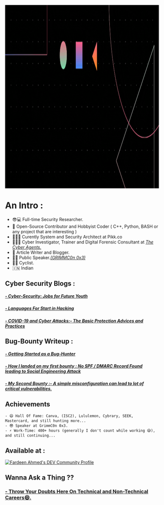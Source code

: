 <a href="https://fardeen-ahmed.github.io/">
  <img src="https://github.com/fardeen-ahmed/fardeen-ahmed/blob/main/1.gif" alt="1-gif" align="center" height="600" width="2000">
</a> 

# An Intro : 
- 😎💻 Full-time Security Researcher.
- 🌱 Open-Source Contributor and Hobbyist Coder ( C++, Python, BASH or any project that are interesting )
- 🧑🏾‍💻 Curently System and Security Architect at Pikk.co
- 🕵🏻‍♀️ Cyber Investigator, Trainer and Digital Forensic Consultant at <a href = "https://techagents.in/index.php/team1/">_The Cyber Agents._</a>
- 👯 Article Writer and Blogger.
- 🤵🏻 Public Speaker.<a href = "https://www.grimm-co.com/grimmcon-0x3-speakers">_(GRIMMC0n 0x3)_</a>
- 🚴🏿 Cyclist.
-  🇮🇳  Indian
 
## Cyber Security Blogs :

<h5><a href="https://fardeenahmed410.medium.com/cyber-security-jobs-for-future-youth-45e921c669e6">- Cyber-Security: Jobs for Future Youth</a></h5>
<h5><a href="https://fardeenahmed410.medium.com/languages-for-start-in-hacking-d504b3fad0a4">- Languages For Start in Hacking</a></h5>
<h5><a href="https://fardeenahmed410.medium.com/covid-19-and-cyber-attacks-the-basic-protection-advices-and-practices-949798b7d2f7">- COVID-19 and Cyber Attacks:- The Basic Protection Advices and Practices</a></h5>

## Bug-Bounty Writeup :

<h5><a href="https://fardeenahmed410.medium.com/getting-started-as-a-bug-bounty-hunter-things-to-learn-types-of-bugs-report-writing-94500b033c27">- Getting Started as a Bug-Hunter</a></h5>
<h5><a href="https://fardeenahmed410.medium.com/how-i-landed-on-my-first-bounty-no-spf-dmarc-record-found-2fdfea64cf52">- How I landed on my first bounty : No SPF / DMARC Record Found leading to Social Engineering Attack</a></h5>
<h5><a href="https://fardeenahmed410.medium.com/my-second-attempt-a-simple-misconfiguration-can-lead-to-lot-of-critical-vulnerabilities-4c856009a734">- My Second Bounty :- A simple misconfiguration can lead to lot of critical vulnerabilities.</a></h5>

## Achievements
```
- 😄 Hall Of Fame: Canva, (ISC2), Lululemon, Cybrary, SEEK, Mastercard, and still hunting more...
- 😎 Speaker at GrimmC0n 0x3.
- ⚡ Work-Time: 400+ hours (generally I don't count while working 😅), and still continuing...
```
## Available at :

<a href="https://dev.to/neonabyss">
  <img src="https://d2fltix0v2e0sb.cloudfront.net/dev-badge.svg" alt="Fardeen Ahmed's DEV Community Profile" height="30" width="30">
</a>

## Wanna Ask a Thing ??
 <h3> <a href = "https://www.quora.com/q/xutlhmgrwldfziek?invite_code=eYwiDitSr01ZP73W6oGS">- Throw Your Doubts Here On Technical and Non-Technical Careers😄.</h3>

